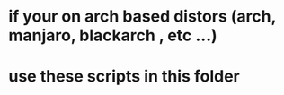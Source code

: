 # if your on arch based distors (arch, manjaro, blackarch , etc ...)
# use these scripts in this folder 
